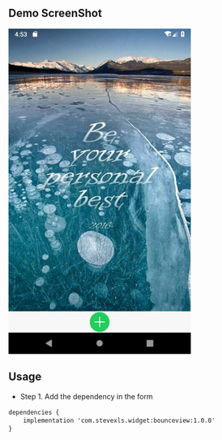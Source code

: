 ## Demo ScreenShot
<img src="preview.gif" width="360" height="640">

## Usage
- Step 1. Add the dependency in the form
```
dependencies {
	implementation 'com.stevexls.widget:bounceview:1.0.0'
}
```
